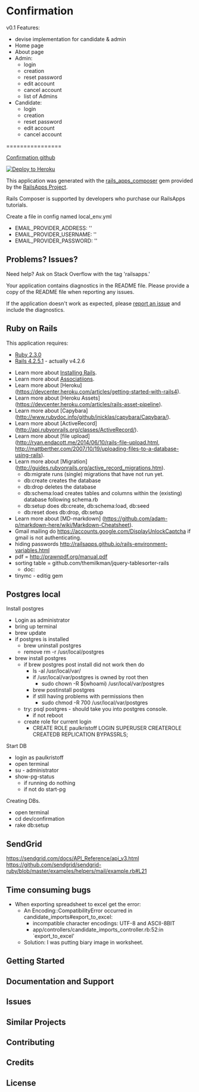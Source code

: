 Confirmation
================
v0.1
Features:
* devise implementation for candidate & admin
* Home page
* About page
* Admin:
  * login
  * creation
  * reset password
  * edit account
  * cancel account
  * list of Admins
* Candidate:
  * login
  * creation
  * reset password
  * edit account
  * cancel account
  
================

[Confirmation github](https://github.com/pkristoff/confirmation)

[![Deploy to Heroku](https://www.herokucdn.com/deploy/button.png)](https://heroku.com/deploy)

This application was generated with the [rails_apps_composer](https://github.com/RailsApps/rails_apps_composer) gem
provided by the [RailsApps Project](http://railsapps.github.io/).

Rails Composer is supported by developers who purchase our RailsApps tutorials.

Create a file in config named local_env.yml
* EMAIL_PROVIDER_ADDRESS: ''
* EMAIL_PROVIDER_USERNAME: ''
* EMAIL_PROVIDER_PASSWORD: ''

Problems? Issues?
-----------

Need help? Ask on Stack Overflow with the tag 'railsapps.'

Your application contains diagnostics in the README file. Please provide a copy of the README file when reporting any issues.

If the application doesn't work as expected, please [report an issue](https://github.com/RailsApps/rails_apps_composer/issues)
and include the diagnostics.

Ruby on Rails
-------------

This application requires:

- [Ruby 2.3.0](http://ruby-doc.org/core-2.3.0/)
- [Rails 4.2.5.1](http://guides.rubyonrails.org/) - actually v4.2.6

* Learn more about [Installing Rails](http://railsapps.github.io/installing-rails.html).
* Learn more about [Associatiions](http://guides.rubyonrails.org/association_basics.html).
* Learn more about [Heroku] (https://devcenter.heroku.com/articles/getting-started-with-rails4).
* Learn more about [Heroku Assets] (https://devcenter.heroku.com/articles/rails-asset-pipeline).
* Learn more about [Capybara] (http://www.rubydoc.info/github/jnicklas/capybara/Capybara/).
* Learn more about [ActiveRecord] (http://api.rubyonrails.org/classes/ActiveRecord/).
* Learn more about [file upload] (http://ryan.endacott.me/2014/06/10/rails-file-upload.html,
                                    http://mattberther.com/2007/10/19/uploading-files-to-a-database-using-rails).
* Learn more about [Migration] (http://guides.rubyonrails.org/active_record_migrations.htm).
  * db:migrate runs (single) migrations that have not run yet.
  * db:create creates the database
  * db:drop deletes the database
  * db:schema:load creates tables and columns within the (existing) database following schema.rb
  * db:setup does db:create, db:schema:load, db:seed
  * db:reset does db:drop, db:setup
* Learn more about [MD-markdown] (https://github.com/adam-p/markdown-here/wiki/Markdown-Cheatsheet).
* Gmail mailing do https://accounts.google.com/DisplayUnlockCaptcha if gmail is not authenticating.
* hiding passwords http://railsapps.github.io/rails-environment-variables.html
* pdf = http://prawnpdf.org/manual.pdf
* sorting table = github.com/themilkman/jquery-tablesorter-rails
  * doc:  
* tinymc - editig gem


Postgres local
---------------
Install postgres
- Login as administrator
- bring up terminal
- brew update
- if postgres is installed
  * brew uninstall postgres 
  * remove rm -r /usr/local/postgres
- brew install postgres
  * if brew postgres post install did not work then do
    * ls -al /usr/local/var/
    * if /usr/local/var/postgres is owned by root then
      * sudo chown -R $(whoami) /usr/local/var/postgres
    * brew postinstall postgres
    * if still having problems with permissions then
        * sudo chmod -R 700 /usr/local/var/postgres
  * try: psql postgres - should take you into postgres console.
    * if not reboot
  * create role for current login
    * CREATE ROLE paulkristoff LOGIN SUPERUSER CREATEROLE CREATEDB REPLICATION BYPASSRLS;
  
Start DB
- login as paulkristoff
- open terminal
- su - administrator
- show-pg-status
  * if running do nothing
  * if not do start-pg
  
Creating DBs.
- open terminal
- cd dev/confirmation
- rake db:setup

SendGrid
-------------------
https://sendgrid.com/docs/API_Reference/api_v3.html
https://github.com/sendgrid/sendgrid-ruby/blob/master/examples/helpers/mail/example.rb#L21

Time consuming bugs
-------------------
- When exporting spreadsheet to excel get the error:
  * An Encoding::CompatibilityError occurred in candidate_imports#export_to_excel:
    * incompatible character encodings: UTF-8 and ASCII-8BIT
    * app/controllers/candidate_imports_controller.rb:52:in `export_to_excel'
  * Solution:  I was putting biary image in worksheet.


Getting Started
---------------

Documentation and Support
-------------------------

Issues
-------------

Similar Projects
----------------

Contributing
------------

Credits
-------

License
-------
